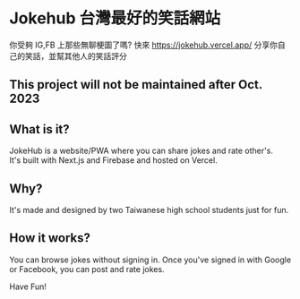 # Jokehub 台灣最好的笑話網站

你受夠 IG,FB 上那些無聊梗圖了嗎?
快來 https://jokehub.vercel.app/ 分享你自己的笑話，並幫其他人的笑話評分

## This project will not be maintained after Oct. 2023

## What is it?

JokeHub is a website/PWA where you can share jokes and rate other's.  
It's built with Next.js and Firebase and hosted on Vercel.

## Why?

It's made and designed by two Taiwanese high school students just for fun.

## How it works?

You can browse jokes without signing in.
Once you've signed in with Google or Facebook, you can post and rate jokes.

Have Fun!
